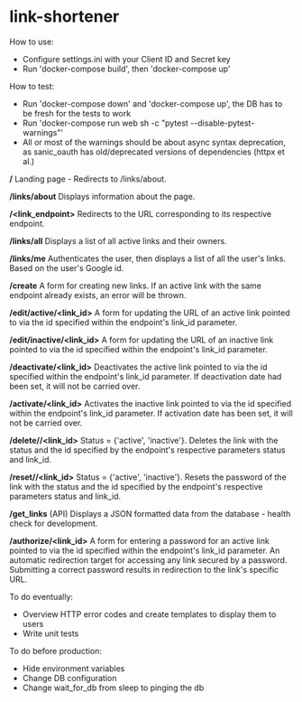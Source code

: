 # link-shortener

How to use:

- Configure settings.ini with your Client ID and Secret key
- Run 'docker-compose build', then 'docker-compose up'

How to test:

- Run 'docker-compose down' and 'docker-compose up', the DB has to be fresh
for the tests to work
- Run 'docker-compose run web sh -c "pytest --disable-pytest-warnings"'
- All or most of the warnings should be about async syntax deprecation,
as sanic_oauth has old/deprecated versions of dependencies (httpx et al.)

**/**
Landing page - Redirects to /links/about.

**/links/about**
Displays information about the page.

**/<link_endpoint>**
Redirects to the URL corresponding to its respective endpoint.

**/links/all**
Displays a list of all active links and their owners.

**/links/me**
Authenticates the user, then displays a list of all the user's links.
Based on the user's Google id.

**/create**
A form for creating new links. If an active link with the same endpoint
already exists, an error will be thrown.

**/edit/active/<link_id>**
A form for updating the URL of an active link pointed to via the id
specified within the endpoint's link_id parameter.

**/edit/inactive/<link_id>**
A form for updating the URL of an inactive link pointed to via the id
specified within the endpoint's link_id parameter.

**/deactivate/<link_id>**
Deactivates the active link pointed to via the id specified
within the endpoint's link_id parameter.
If deactivation date had been set, it will not be carried over.

**/activate/<link_id>**
Activates the inactive link pointed to via the id specified
within the endpoint's link_id parameter.
If activation date has been set, it will not be carried over.

**/delete/<status>/<link_id>**
Status = {'active', 'inactive'}.
Deletes the link with the status and the id specified by
the endpoint's respective parameters status and link_id.

**/reset/<status>/<link_id>**
Status = {'active', 'inactive'}.
Resets the password of the link with the status and the id specified by
the endpoint's respective parameters status and link_id.

**/get_links** (API)
Displays a JSON formatted data from the database - health check for development.

**/authorize/<link_id>**
A form for entering a password for an active link pointed to via the id
specified within the endpoint's link_id parameter.
An automatic redirection target for accessing any link secured by a password.
Submitting a correct password results in redirection to the link's
specific URL.


To do eventually:

- Overview HTTP error codes and create templates to display them to users
- Write unit tests

To do before production:

- Hide environment variables
- Change DB configuration
- Change wait_for_db from sleep to pinging the db
